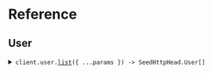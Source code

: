 # Reference

## User

<details><summary><code>client.user.<a href="/src/api/resources/user/client/Client.ts">list</a>({ ...params }) -> SeedHttpHead.User[]</code></summary>
<dl>
<dd>

#### 🔌 Usage

<dl>
<dd>

<dl>
<dd>

```typescript
await client.user.list({
    limit: 1,
});
```

</dd>
</dl>
</dd>
</dl>

#### ⚙️ Parameters

<dl>
<dd>

<dl>
<dd>

**request:** `SeedHttpHead.ListUsersRequest`

</dd>
</dl>

<dl>
<dd>

**requestOptions:** `User.RequestOptions`

</dd>
</dl>
</dd>
</dl>

</dd>
</dl>
</details>
